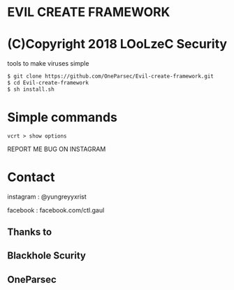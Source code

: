 # EVIL CREATE FRAMEWORK
# (C)Copyright 2018 LOoLzeC Security
tools to make viruses simple
```bash
$ git clone https://github.com/OneParsec/Evil-create-framework.git
$ cd Evil-create-framework
$ sh install.sh
```

# Simple commands

```vcrt
vcrt > show options
```

REPORT ME BUG ON INSTAGRAM
# Contact

instagram : @yungreyyxrist

facebook : facebook.com/ctl.gaul

## Thanks to
## Blackhole Scurity
## OneParsec
